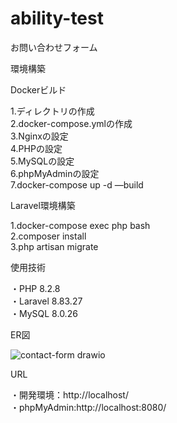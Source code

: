 # ability-test

お問い合わせフォーム

環境構築

Dockerビルド

1.ディレクトリの作成  
2.docker-compose.ymlの作成  
3.Nginxの設定  
4.PHPの設定  
5.MySQLの設定  
6.phpMyAdminの設定  
7.docker-compose up -d —build  

Laravel環境構築

1.docker-compose exec php bash  
2.composer install  
3.php artisan migrate  

使用技術

・PHP 8.2.8  
・Laravel 8.83.27  
・MySQL 8.0.26  

ER図

![contact-form drawio](https://github.com/oohashitakayuki/ability-test/assets/165242982/7fc18e4c-6dde-48ad-a343-9b64ace2b654)

URL

・開発環境：http://localhost/   
・phpMyAdmin:http://localhost:8080/
